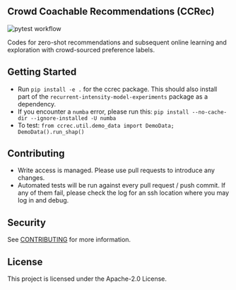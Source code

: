 ## Crowd Coachable Recommendations (CCRec)

![pytest workflow](https://github.com/awslabs/crowd-coachable-recommendations/actions/workflows/python-app.yml/badge.svg)

Codes for zero-shot recommendations and subsequent online learning and exploration with crowd-sourced preference labels.

## Getting Started

* Run `pip install -e .` for the ccrec package. This should also install part of the `recurrent-intensity-model-experiments` package as a dependency.
* If you encounter a `numba` error, please run this: `pip install --no-cache-dir --ignore-installed -U numba`
* To test: `from ccrec.util.demo_data import DemoData; DemoData().run_shap()`

## Contributing

* Write access is managed. Please use pull requests to introduce any changes.
* Automated tests will be run against every pull request / push commit. If any of them fail, please check the log for an ssh location where you may log in and debug.

## Security

See [CONTRIBUTING](CONTRIBUTING.md#security-issue-notifications) for more information.

## License

This project is licensed under the Apache-2.0 License.

